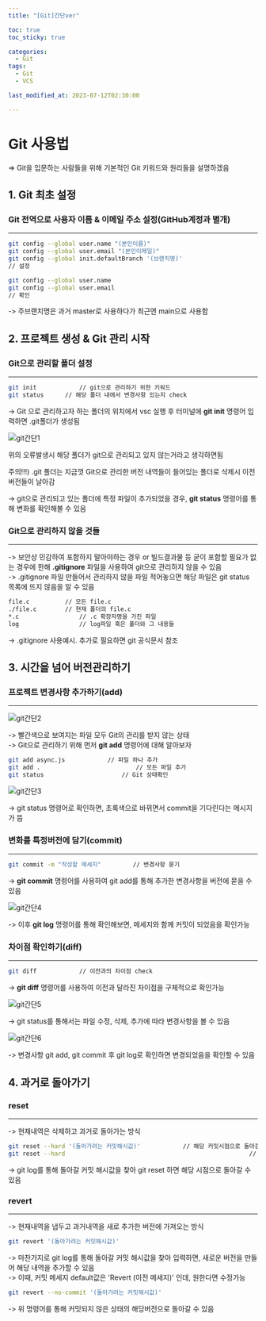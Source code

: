 ```yaml
---
title: "[Git]간단ver"

toc: true
toc_sticky: true

categories:
  - Git
tags:
  - Git
  - VCS

last_modified_at: 2023-07-12T02:30:00

---
```


# Git 사용법

=> Git을 입문하는 사람들을 위해 기본적인 Git 키워드와 원리들을 설명하겠음



## 1. Git 최초 설정

### Git 전역으로 사용자 이름 & 이메일 주소 설정(GitHub계정과 별개)

---

``` bash
git config --global user.name "(본인이름)"
git config --global user.email "(본인이메일)"
git config --global init.defaultBranch '(브랜치명)'
// 설정

git config --global user.name
git config --global user.email
// 확인
```

-> 주브랜치명은 과거 master로 사용하다가 최근엔 main으로 사용함



## 2. 프로젝트 생성 & Git 관리 시작

### Git으로 관리할 폴더 설정

---

``` bash
git init			// git으로 관리하기 위한 키워드
git status		// 해당 폴더 내에서 변경사항 있는지 check
```

-> Git 으로 관리하고자 하는 폴더의 위치에서 vsc 실행 후 터미널에 **git init** 명령어 입력하면 .git폴더가 생성됨

![git간단1](./assets/images/git간단1.png)

위의 오류발생시 해당 폴더가 git으로 관리되고 있지 않는거라고 생각하면됨

주의!!!) .git 폴더는 지금껏 Git으로 관리한 버전 내역들이 들어있는 폴더로 삭제시 이전 버전들이 날아감

-> git으로 관리되고 있는 폴더에 특정 파일이 추가되었을 경우, **git status** 명령어를 통해 변화를 확인해볼 수 있음



### Git으로 관리하지 않을 것들

---

-> 보안상 민감하여 포함하지 말아야하는 경우 or 빌드결과물 등 굳이 포함할 필요가 없는 경우에 한해 **.gitignore** 파일을 사용하여 git으로 관리하지 않을 수 있음  
-> .gitignore 파일 만들어서 관리하지 않을 파일 적어놓으면 해당 파일은 git status 목록에 뜨지 않음을 알 수 있음

``` bash
file.c			// 모든 file.c
./file.c		// 현재 폴더의 file.c
*.c					// .c 확장자명을 가진 파일
log					// log파일 혹은 폴더와 그 내용들
```

-> .gitignore 사용예시. 추가로 필요하면 git 공식문서 참조



## 3. 시간을 넘어 버전관리하기

### 프로젝트 변경사항 추가하기(add)

---

![git간단2](./../assets/images/git간단2.png)

-> 빨간색으로 보여지는 파일 모두 Git의 관리를 받지 않는 상태  
-> Git으로 관리하기 위해 먼저 **git add** 명령어에 대해 알아보자

``` bash
git add async.js			// 파일 하나 추가
git add .							// 모든 파일 추가
git status						// Git 상태확인
```

![git간단3](../assets/images/git간단3.png)

-> git status 명령어로 확인하면, 초록색으로 바뀌면서 commit을 기다린다는 메시지가 뜸



### 변화를 특정버전에 담기(commit)

---

``` bash
git commit -m "작성할 메세지"			// 변경사항 묻기
```

-> **git commit** 명령어를 사용하여 git add를 통해 추가한 변경사항을 버전에 묻을 수 있음



![git간단4]({{site.url}}{{site.baseurl}}/assets/images/git간단4.png)

-> 이후 **git log** 명령어를 통해 확인해보면, 메세지와 함께 커밋이 되었음을 확인가능



### 차이점 확인하기(diff)

---

``` bash
git diff			// 이전과의 차이점 check
```

-> **git diff** 명령어를 사용하여 이전과 달라진 차이점을 구체적으로 확인가능



![git간단5]({{site.url}}{{site.baseurl}}/assets/images/git간단5.png)

-> git status를 통해서는 파일 수정, 삭제, 추가에 따라 변경사항을 볼 수 있음



![git간단6]({{site.url}}{{site.baseurl}}/assets/images/git간단6.png)

-> 변경사항 git add, git commit 후 git log로 확인하면 변경되었음을 확인할 수 있음



## 4. 과거로 돌아가기

### reset

---

-> 현재내역은 삭제하고 과거로 돌아가는 방식

``` bash
git reset --hard '(돌아가려는 커밋해시값)'			// 해당 커밋시점으로 돌아감
git reset --hard													// 아직 커밋되지 않은 내역을 지우고 최종 커밋의 상태로 돌아감
```

-> git log를 통해 돌아갈 커밋 해시값을 찾아 git reset 하면 해당 시점으로 돌아갈 수 있음



### revert

---

-> 현재내역을 냅두고 과거내역을 새로 추가한 버전에 가져오는 방식

``` bash
git revert '(돌아가려는 커밋해시값)'
```

-> 마찬가지로 git log를 통해 돌아갈 커밋 해시값을 찾아 입력하면, 새로운 버전을 만들어 해당 내역을 추가할 수 있음  
-> 이때, 커밋 메세지 default값은 'Revert (이전 메세지)' 인데, 원한다면 수정가능



``` bash
git revert --no-commit '(돌아가려는 커밋해시값)'
```

-> 위 명령어를 통해 커밋되지 않은 상태의 해당버전으로 돌아갈 수 있음